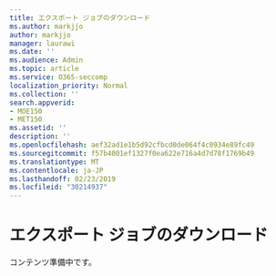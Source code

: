 ```yaml
---
title: エクスポート ジョブのダウンロード
ms.author: markjjo
author: markjjo
manager: laurawi
ms.date: ''
ms.audience: Admin
ms.topic: article
ms.service: O365-seccomp
localization_priority: Normal
ms.collection: ''
search.appverid:
- MOE150
- MET150
ms.assetid: ''
description: ''
ms.openlocfilehash: aef32ad1e1b5d92cfbcd0de064f4c0934e89fc49
ms.sourcegitcommit: f57b4001ef1327f0ea622e716a4d7d78f1769b49
ms.translationtype: MT
ms.contentlocale: ja-JP
ms.lasthandoff: 02/23/2019
ms.locfileid: "30214937"
---
```

# <a name="download-export-jobs"></a>エクスポート ジョブのダウンロード

コンテンツ準備中です。